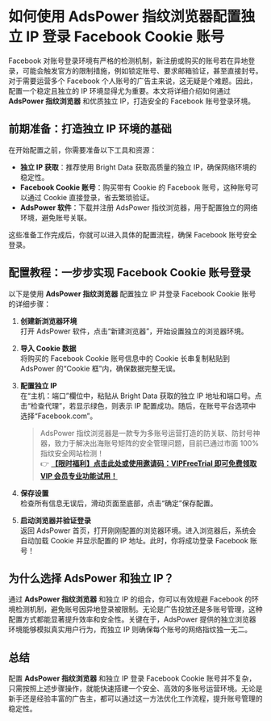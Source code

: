 # 如何使用 AdsPower 指纹浏览器配置独立 IP 登录 Facebook Cookie 账号

Facebook 对账号登录环境有严格的检测机制，新注册或购买的账号若在异地登录，可能会触发官方的限制措施，例如锁定账号、要求邮箱验证，甚至直接封号。对于需要运营多个 Facebook 个人账号的广告主来说，这无疑是个难题。因此，配置一个稳定且独立的 IP 环境显得尤为重要。本文将详细介绍如何通过 **AdsPower 指纹浏览器** 和优质独立 IP，打造安全的 Facebook 账号登录环境。

## 前期准备：打造独立 IP 环境的基础

在开始配置之前，你需要准备以下工具和资源：

- **独立 IP 获取**：推荐使用 Bright Data 获取高质量的独立 IP，确保网络环境的稳定性。
- **Facebook Cookie 账号**：购买带有 Cookie 的 Facebook 账号，这种账号可以通过 Cookie 直接登录，省去繁琐验证。
- **AdsPower 软件**：下载并注册 AdsPower 指纹浏览器，用于配置独立的网络环境，避免账号关联。

这些准备工作完成后，你就可以进入具体的配置流程，确保 Facebook 账号安全登录。

## 配置教程：一步步实现 Facebook Cookie 账号登录

以下是使用 **AdsPower 指纹浏览器** 配置独立 IP 并登录 Facebook Cookie 账号的详细步骤：

1. **创建新浏览器环境**  
   打开 AdsPower 软件，点击“新建浏览器”，开始设置独立的浏览器环境。

2. **导入 Cookie 数据**  
   将购买的 Facebook Cookie 账号信息中的 Cookie 长串复制粘贴到 AdsPower 的“Cookie 框”内，确保数据完整无误。

3. **配置独立 IP**  
   在“主机：端口”欄位中，粘贴从 Bright Data 获取的独立 IP 地址和端口号。点击“检查代理”，若显示绿色，则表示 IP 配置成功。随后，在账号平台选项中选择“Facebook.com”。

   > AdsPower 指纹浏览器是一款专为多账号运营打造的防关联、防封号神器，致力于解决出海账号矩阵的安全管理问题，目前已通过市面 100% 指纹安全网站检测！  
   > 👉 **[【限时福利】点击此处或使用邀请码：VIPFreeTrial 即可免费领取 VIP 会员专业功能试用！](https://bit.ly/adspower_free)**

4. **保存设置**  
   检查所有信息无误后，滑动页面至底部，点击“确定”保存配置。

5. **启动浏览器并验证登录**  
   返回 AdsPower 首页，打开刚刚配置的浏览器环境。进入浏览器后，系统会自动加载 Cookie 并显示配置的 IP 地址。此时，你将成功登录 Facebook 账号！

## 为什么选择 AdsPower 和独立 IP？

通过 **AdsPower 指纹浏览器** 和独立 IP 的组合，你可以有效规避 Facebook 的环境检测机制，避免账号因异地登录被限制。无论是广告投放还是多账号管理，这种配置方式都能显著提升效率和安全性。关键在于，AdsPower 提供的独立浏览器环境能够模拟真实用户行为，而独立 IP 则确保每个账号的网络指纹独一无二。

## 总结

配置 **AdsPower 指纹浏览器** 和独立 IP 登录 Facebook Cookie 账号并不复杂，只需按照上述步骤操作，就能快速搭建一个安全、高效的多账号运营环境。无论是新手还是经验丰富的广告主，都可以通过这一方法优化工作流程，提升账号管理的稳定性。